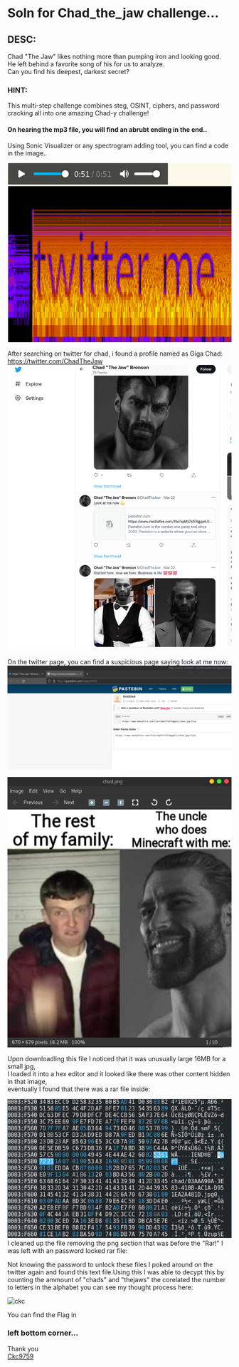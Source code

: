 # Soln for Chad_the_jaw challenge...

## DESC: 
Chad "The Jaw" likes nothing more than pumping iron and looking good.  
He left behind a favorite song of his for us to analyze.  
Can you find his deepest, darkest secret?

### HINT:
This multi-step challenge combines steg, OSINT, ciphers, and password cracking all into one amazing Chad-y challenge!  

#### On hearing the mp3 file, you will find an abrubt ending in the end..  
Using Sonic Visualizer or any spectrogram adding tool, you can find a code in the image..  

![ckc](https://github.com/ckc1404/CTF_writeups/blob/main/BYU%20CTF/Chad_the_jaw/170844536-23f69f75-fdfc-4b7f-8601-6c190f0cdf3c.png)

After searching on twitter for chad, i found a profile named as Giga Chad:  https://twitter.com/ChadTheJaw    
![ckc](https://github.com/ckc1404/CTF_writeups/blob/main/BYU%20CTF/Chad_the_jaw/170845800-8ed4ebbe-5cf8-405a-8c2f-653e8f0442fb.png)  


On the twitter page, you can find a suspicious page saying look at me now:  
![ckc](https://github.com/ckc1404/CTF_writeups/blob/main/BYU%20CTF/Chad_the_jaw/170844566-fb8d40d2-780d-413e-9f3e-922996528230.png)    

![ckc](https://github.com/ckc1404/CTF_writeups/blob/main/BYU%20CTF/Chad_the_jaw/170845774-961dadae-2d5b-4834-866f-35d9d67c8d0b.png)  

Upon downloadling this file I noticed that it was unusually large 16MB for a small jpg,  
I loaded it into a hex editor and it looked like there was other content hidden in that image,  
eventually I found that there was a rar file inside:  

![ckc](https://github.com/ckc1404/CTF_writeups/blob/main/BYU%20CTF/Chad_the_jaw/170844653-d58d7051-7889-47b7-b8bc-c99652b27285.png)  
I cleaned up the file removing the png section that was before the "Rar!" I was left with an password locked rar file:  

Not knowing the password to unlock these files I poked around on the twitter again and found this text file.Using this I was able to decypt this by counting the ammount of "chads" and "thejaws" the corelated the number to letters in the alphabet you can see my thought process here:  

![ckc](https://user-images.githubusercontent.com/95117634/171094526-bc7e98db-2db4-4d4d-a013-a48ae1f10fe9.png)  

You can find the Flag in 
### left bottom corner...

Thank you  
[Ckc9759](https://github.com/ckc1404)
